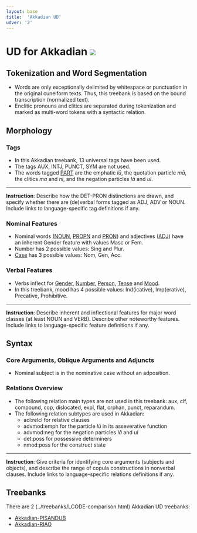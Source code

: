 ```yaml
---
layout: base
title:  'Akkadian UD'
udver: '2'
---
```


# UD for Akkadian <span class="flagspan"><img class="flag" src="../../flags/svg/IQ.svg" /></span>

## Tokenization and Word Segmentation

* Words are only exceptionally delimited by whitespace or punctuation in the original cuneiform texts. Thus, this treebank is based on the bound transcription (normalized text).
* Enclitic pronouns and clitics are separated during tokenization and marked as multi-word tokens with a syntactic relation.

## Morphology

### Tags

* In this Akkadian treebank, 13 universal tags have been used. 
* The tags AUX, INTJ, PUNCT, SYM are not used.
* The words tagged [PART](...) are the emphatic *lū*, the quotation particle *mā*, the clitics *ma* and *ni*, and the negation particles *lā* and *ul*.
---
**Instruction**: Describe how the DET-PRON distinctions are drawn, and specify whether there are (de)verbal forms tagged as ADJ, ADV or NOUN. Include links to language-specific tag definitions if any.

### Nominal Features

* Nominal words ([NOUN](...), [PROPN](...) and [PRON](...)) and adjectives ([ADJ](...)) have an inherent Gender feature with values Masc or Fem.
* Number has 2 possible values: Sing and Plur.
* [Case](...) has 3 possible values: Nom, Gen, Acc.

### Verbal Features

* Verbs inflect for [Gender](...), [Number](...), [Person](...), [Tense](...) and [Mood](...).
* In this treebank, mood has 4 possible values: Ind(icative), Imp(erative), Precative, Prohibitive.
---
**Instruction**: Describe inherent and inflectional features for major word classes (at least NOUN and VERB). Describe other noteworthy features. Include links to language-specific feature definitions if any.

## Syntax

### Core Arguments, Oblique Arguments and Adjuncts
* Nominal subject is in the nominative case without an adposition.

### Relations Overview
* The following relation main types are not used in this treebank: aux, clf, compound, cop, dislocated, expl, flat, orphan, punct, reparandum.
* The following relation subtypes are used in Akkadian:
  * acl:relcl for relative clauses
  * advmod:emph for the particle *lū* in its asseverative function
  * advmod:neg for the negation particles *lā* and *ul*
  * det:poss for possessive determiners
  * nmod:poss for the construct state
---
**Instruction**: Give criteria for identifying core arguments (subjects and objects), and describe the range of copula constructions in nonverbal clauses. Include links to language-specific relations definitions if any.

## Treebanks

There are 2 (../treebanks/LCODE-comparison.html) Akkadian UD treebanks:

  * [Akkadian-PISANDUB](../treebanks/LCODE_a/index.html)
  * [Akkadian-RIAO](../treebanks/LCODE_b/index.html)
